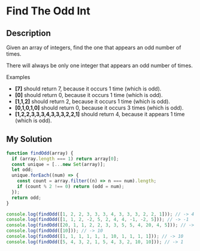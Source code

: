 # Find The Odd Int

## Description

Given an array of integers, find the one that appears an odd number of times.

There will always be only one integer that appears an odd number of times.

Examples

- **[7]** should return 7, because it occurs 1 time (which is odd).
- **[0]** should return 0, because it occurs 1 time (which is odd).
- **[1,1,2]** should return 2, because it occurs 1 time (which is odd).
- **[0,1,0,1,0]** should return 0, because it occurs 3 times (which is odd).
- **[1,2,2,3,3,3,4,3,3,3,2,2,1]** should return 4, because it appears 1 time (which is odd).

## My Solution

```js
function findOdd(array) {
  if (array.length === 1) return array[0];
  const unique = [...new Set(array)];
  let odd;
  unique.forEach((num) => {
    const count = array.filter((n) => n === num).length;
    if (count % 2 !== 0) return (odd = num);
  });
  return odd;
}

console.log(findOdd([1, 2, 2, 3, 3, 3, 4, 3, 3, 3, 2, 2, 1])); // -> 4
console.log(findOdd([1, 1, 2, -2, 5, 2, 4, 4, -1, -2, 5])); // -> -1
console.log(findOdd([20, 1, 1, 2, 2, 3, 3, 5, 5, 4, 20, 4, 5])); // -> 5
console.log(findOdd([10])); // -> 10
console.log(findOdd([1, 1, 1, 1, 1, 1, 10, 1, 1, 1, 1])); // -> 10
console.log(findOdd([5, 4, 3, 2, 1, 5, 4, 3, 2, 10, 10])); // -> 1
```

